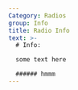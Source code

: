 ```yaml
---
Category: Radios
group: Info
title: Radio Info
text: >-
  # Info:

  some text here

  ###### hmmm
---
```

